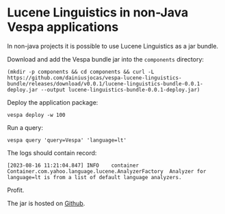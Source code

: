 # Lucene Linguistics in non-Java Vespa applications

In non-java projects it is possible to use Lucene Linguistics as a jar bundle.

Download and add the Vespa bundle jar into the `components` directory:
```shell
(mkdir -p components && cd components && curl -L https://github.com/dainiusjocas/vespa-lucene-linguistics-bundle/releases/download/v0.0.1/lucene-linguistics-bundle-0.0.1-deploy.jar --output lucene-linguistics-bundle-0.0.1-deploy.jar)
```

Deploy the application package:
```shell
vespa deploy -w 100
```

Run a query:
```shell
vespa query 'query=Vespa' 'language=lt'
```

The logs should contain record:
```text
[2023-08-16 11:21:04.847] INFO    container        Container.com.yahoo.language.lucene.AnalyzerFactory	Analyzer for language=lt is from a list of default language analyzers.
```

Profit.

The jar is hosted on [Github](https://github.com/dainiusjocas/vespa-lucene-linguistics-bundle/releases).
